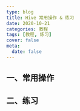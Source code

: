 ```yaml
---
type: blog
title: Hive 常用操作 & 练习
date: 2020-10-21
categories: 教程
tags: [教程, 练习]
cover: false
meta:
  date: false
---
```




## 一、常用操作



## 二、练习

